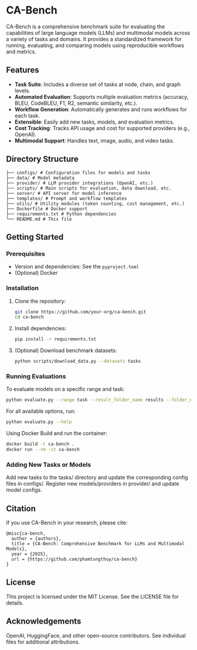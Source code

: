 # CA-Bench

CA-Bench is a comprehensive benchmark suite for evaluating the capabilities of large language models (LLMs) and multimodal models across a variety of tasks and domains. It provides a standardized framework for running, evaluating, and comparing models using reproducible workflows and metrics.

## Features

- **Task Suite**: Includes a diverse set of tasks at node, chain, and graph levels.
- **Automated Evaluation**: Supports multiple evaluation metrics (accuracy, BLEU, CodeBLEU, F1, R2, semantic similarity, etc.).
- **Workflow Generation**: Automatically generates and runs workflows for each task.
- **Extensible**: Easily add new tasks, models, and evaluation metrics.
- **Cost Tracking**: Tracks API usage and cost for supported providers (e.g., OpenAI).
- **Multimodal Support**: Handles text, image, audio, and video tasks.

## Directory Structure

```text
├── configs/ # Configuration files for models and tasks
├── data/ # Model metadata
├── provider/ # LLM provider integrations (OpenAI, etc.)
├── scripts/ # Main scripts for evaluation, data download, etc.
├── server/ # API server for model inference
├── templates/ # Prompt and workflow templates
├── utils/ # Utility modules (token counting, cost management, etc.)
├── Dockerfile # Docker support
├── requirements.txt # Python dependencies
└── README.md # This file
```

## Getting Started

### Prerequisites

- Version and dependencies: See the `pyproject.toml`
- (Optional) Docker

### Installation

1. Clone the repository:

   ```sh
   git clone https://github.com/your-org/ca-bench.git
   cd ca-bench
   ```

2. Install dependencies:

   ```sh
   pip install -r requirements.txt
   ```

3. (Optional) Download benchmark datasets:
   ```sh
   python scripts/download_data.py --datasets tasks
   ```

### Running Evaluations

To evaluate models on a specific range and task:

```sh
python evaluate.py --range task --result_folder_name results --folder_name <task_folder>
```

For all available options, run:

```sh
python evaluate.py --help
```

Using Docker
Build and run the container:

```sh
docker build -t ca-bench .
docker run --rm -it ca-bench
```

### Adding New Tasks or Models

Add new tasks to the tasks/ directory and update the corresponding config files in configs/.
Register new models/providers in provider/ and update model configs.

## Citation

If you use CA-Bench in your research, please cite:

```
@misc{ca-bench,
  author = {authors},
  title = {CA-Bench: Comprehensive Benchmark for LLMs and Multimodal Models},
  year = {2025},
  url = {https://github.com/phamtungthuy/ca-bench}
}
```

## License

This project is licensed under the MIT License. See the LICENSE file for details.

## Acknowledgements

OpenAI, HuggingFace, and other open-source contributors.
See individual files for additional attributions.
